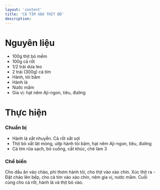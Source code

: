 ```yaml
---
layout: 'content'
title: 'CÀ TÍM XÀO THỊT BÒ'
description: 
---
```


# Nguyên liệu

- 100g thịt bò mềm
- 100g cà rốt
- 1/2 trái  dưa leo
- 2 trái (300g) cà tím
- Hành, tỏi băm
- Hành lá
- Nước mắm
- Gia vị: hạt nêm Aji-ngon, tiêu, đường

# Thực hiện

### Chuẩn bị

- Hành lá xắt nhuyễn. Cà rốt xắt sợi
- Thịt bò xắt lát mỏng, ướp hành tỏi băm, hạt nêm Aji-ngon, tiêu, đường
- Cà tím rửa sạch, bỏ cuống, cắt khúc, chẻ làm 3

### Chế biến

Cho dầu ăn vào chảo, phi thơm hành tỏi, cho thịt vào xào chín. Xúc thịt ra -
Đặt chảo lên bếp, cho cà tím vào xào chín, nêm gia vị, nước mắm. Cuối cùng cho cà rốt, hành lá và thịt bò vào.
